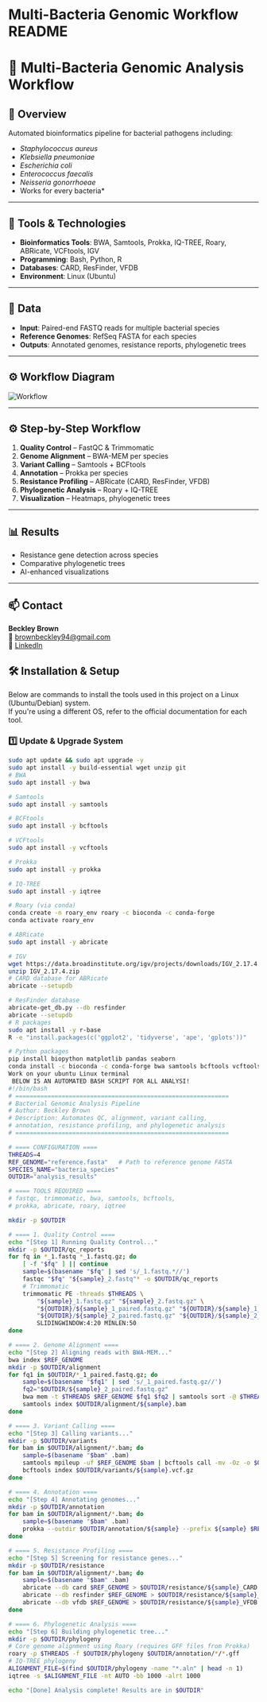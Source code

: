 # Multi-Bacteria Genomic Workflow README 
# 🦠 Multi-Bacteria Genomic Analysis Workflow

## 📌 Overview
Automated bioinformatics pipeline for bacterial pathogens including:
- *Staphylococcus aureus*
- *Klebsiella pneumoniae*
- *Escherichia coli*
- *Enterococcus faecalis*
- *Neisseria gonorrhoeae*
- Works for every bacteria*

---

## 🧰 Tools & Technologies
- **Bioinformatics Tools**: BWA, Samtools, Prokka, IQ-TREE, Roary, ABRicate, VCFtools, IGV
- **Programming**: Bash, Python, R
- **Databases**: CARD, ResFinder, VFDB
- **Environment**: Linux (Ubuntu)

---

## 📂 Data
- **Input**: Paired-end FASTQ reads for multiple bacterial species
- **Reference Genomes**: RefSeq FASTA for each species
- **Outputs**: Annotated genomes, resistance reports, phylogenetic trees

---

## ⚙️ Workflow Diagram
![Workflow](multi_bac_workflow.png)

---

## ⚙️ Step-by-Step Workflow
1. **Quality Control** – FastQC & Trimmomatic  
2. **Genome Alignment** – BWA-MEM per species  
3. **Variant Calling** – Samtools + BCFtools  
4. **Annotation** – Prokka per species  
5. **Resistance Profiling** – ABRicate (CARD, ResFinder, VFDB)  
6. **Phylogenetic Analysis** – Roary + IQ-TREE  
7. **Visualization** – Heatmaps, phylogenetic trees  

---

## 📊 Results
- Resistance gene detection across species  
- Comparative phylogenetic trees  
- AI-enhanced visualizations

---

## 📫 Contact
**Beckley Brown**  
📧 brownbeckley94@gmail.com  
🔗 [LinkedIn](https://linkedin.com/in/beckley-brown)


## 🛠 Installation & Setup

Below are commands to install the tools used in this project on a Linux (Ubuntu/Debian) system.  
If you're using a different OS, refer to the official documentation for each tool.

### 1️⃣ Update & Upgrade System
```bash
sudo apt update && sudo apt upgrade -y
sudo apt install -y build-essential wget unzip git
# BWA
sudo apt install -y bwa

# Samtools
sudo apt install -y samtools

# BCFtools
sudo apt install -y bcftools

# VCFtools
sudo apt install -y vcftools

# Prokka
sudo apt install -y prokka

# IQ-TREE
sudo apt install -y iqtree

# Roary (via conda)
conda create -n roary_env roary -c bioconda -c conda-forge
conda activate roary_env

# ABRicate
sudo apt install -y abricate

# IGV
wget https://data.broadinstitute.org/igv/projects/downloads/IGV_2.17.4.zip
unzip IGV_2.17.4.zip
# CARD database for ABRicate
abricate --setupdb

# ResFinder database
abricate-get_db.py --db resfinder
abricate --setupdb
# R packages
sudo apt install -y r-base
R -e "install.packages(c('ggplot2', 'tidyverse', 'ape', 'gplots'))"

# Python packages
pip install biopython matplotlib pandas seaborn
conda install -c bioconda -c conda-forge bwa samtools bcftools vcftools prokka iqtree roary abricate
Work on your ubuntu Linux terminal
 BELOW IS AN AUTOMATED BASH SCRIPT FOR ALL ANALYSI!
#!/bin/bash
# ============================================================
# Bacterial Genomic Analysis Pipeline
# Author: Beckley Brown
# Description: Automates QC, alignment, variant calling,
# annotation, resistance profiling, and phylogenetic analysis
# ============================================================

# ==== CONFIGURATION ====
THREADS=4
REF_GENOME="reference.fasta"   # Path to reference genome FASTA
SPECIES_NAME="bacteria_species"
OUTDIR="analysis_results"

# ==== TOOLS REQUIRED ====
# fastqc, trimmomatic, bwa, samtools, bcftools,
# prokka, abricate, roary, iqtree

mkdir -p $OUTDIR

# ==== 1. Quality Control ====
echo "[Step 1] Running Quality Control..."
mkdir -p $OUTDIR/qc_reports
for fq in *_1.fastq *_1.fastq.gz; do
    [ -f "$fq" ] || continue
    sample=$(basename "$fq" | sed 's/_1.fastq.*//')
    fastqc "$fq" "${sample}_2.fastq"* -o $OUTDIR/qc_reports
    # Trimmomatic
    trimmomatic PE -threads $THREADS \
        "${sample}_1.fastq.gz" "${sample}_2.fastq.gz" \
        "${OUTDIR}/${sample}_1_paired.fastq.gz" "${OUTDIR}/${sample}_1_unpaired.fastq.gz" \
        "${OUTDIR}/${sample}_2_paired.fastq.gz" "${OUTDIR}/${sample}_2_unpaired.fastq.gz" \
        SLIDINGWINDOW:4:20 MINLEN:50
done

# ==== 2. Genome Alignment ====
echo "[Step 2] Aligning reads with BWA-MEM..."
bwa index $REF_GENOME
mkdir -p $OUTDIR/alignment
for fq1 in $OUTDIR/*_1_paired.fastq.gz; do
    sample=$(basename "$fq1" | sed 's/_1_paired.fastq.gz//')
    fq2="$OUTDIR/${sample}_2_paired.fastq.gz"
    bwa mem -t $THREADS $REF_GENOME $fq1 $fq2 | samtools sort -@ $THREADS -o $OUTDIR/alignment/${sample}.bam
    samtools index $OUTDIR/alignment/${sample}.bam
done

# ==== 3. Variant Calling ====
echo "[Step 3] Calling variants..."
mkdir -p $OUTDIR/variants
for bam in $OUTDIR/alignment/*.bam; do
    sample=$(basename "$bam" .bam)
    samtools mpileup -uf $REF_GENOME $bam | bcftools call -mv -Oz -o $OUTDIR/variants/${sample}.vcf.gz
    bcftools index $OUTDIR/variants/${sample}.vcf.gz
done

# ==== 4. Annotation ====
echo "[Step 4] Annotating genomes..."
mkdir -p $OUTDIR/annotation
for bam in $OUTDIR/alignment/*.bam; do
    sample=$(basename "$bam" .bam)
    prokka --outdir $OUTDIR/annotation/${sample} --prefix ${sample} $REF_GENOME
done

# ==== 5. Resistance Profiling ====
echo "[Step 5] Screening for resistance genes..."
mkdir -p $OUTDIR/resistance
for bam in $OUTDIR/alignment/*.bam; do
    sample=$(basename "$bam" .bam)
    abricate --db card $REF_GENOME > $OUTDIR/resistance/${sample}_CARD.tab
    abricate --db resfinder $REF_GENOME > $OUTDIR/resistance/${sample}_ResFinder.tab
    abricate --db vfdb $REF_GENOME > $OUTDIR/resistance/${sample}_VFDB.tab
done

# ==== 6. Phylogenetic Analysis ====
echo "[Step 6] Building phylogenetic tree..."
mkdir -p $OUTDIR/phylogeny
# Core genome alignment using Roary (requires GFF files from Prokka)
roary -p $THREADS -f $OUTDIR/phylogeny $OUTDIR/annotation/*/*.gff
# IQ-TREE phylogeny
ALIGNMENT_FILE=$(find $OUTDIR/phylogeny -name "*.aln" | head -n 1)
iqtree -s $ALIGNMENT_FILE -nt AUTO -bb 1000 -alrt 1000

echo "[Done] Analysis complete! Results are in $OUTDIR"
